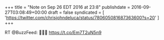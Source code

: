+++
title = "Note on Sep 26 EDT 2016 at 23:8"
publishdate = 2016-09-27T03:08:49+00:00
draft = false
syndicated = [ 'https://twitter.com/chrisjohndeluca/status/780605081687363600?s=20' ]
+++

RT @BuzzFeed: 🤔🤔🤔 https://t.co/Em7T2uN5n9
